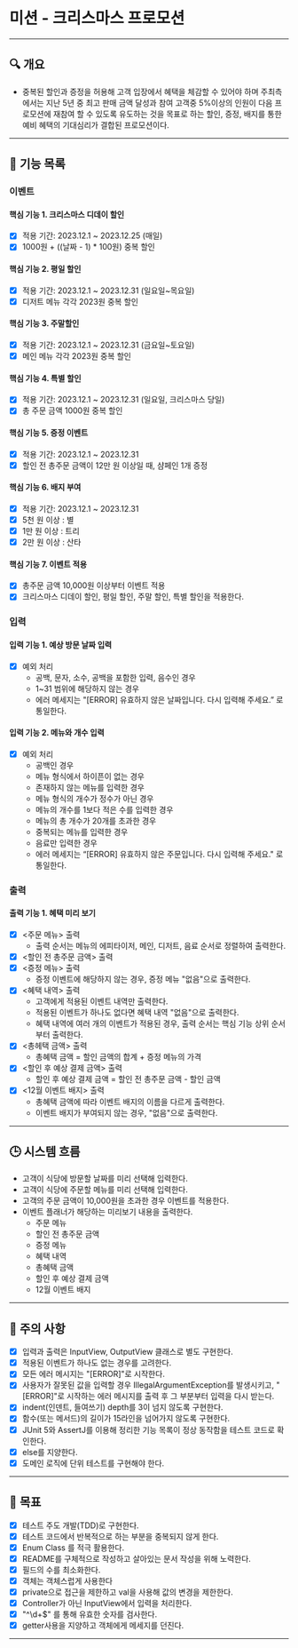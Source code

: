 # 미션 - 크리스마스 프로모션
<hr/>

## 🔍 개요
- 중복된 할인과 증정을 허용해 고객 입장에서 혜택을 체감할 수 있어야 하며 주최측에서는 지난 5년 중 
최고 판매 금액 달성과 참여 고객중 5%이상의 인원이 다음 프로모션에 재참여 할 수 있도록 유도하는 
것을 목표로 하는 할인, 증정, 배지를 통한 예비 혜택의 기대심리가 결합된 프로모션이다. 
<hr/>

## 📝 기능 목록

### 이벤트
#### 핵심 기능 1. 크리스마스 디데이 할인
- [x] 적용 기간: 2023.12.1 ~ 2023.12.25 (매일)
- [x] 1000원 + ((날짜 - 1) * 100원) 중복 할인
#### 핵심 기능 2. 평일 할인
- [x] 적용 기간: 2023.12.1 ~ 2023.12.31 (일요일~목요일)
- [x] 디저트 메뉴 각각 2023원 중복 할인
#### 핵심 기능 3. 주말할인
- [x] 적용 기간: 2023.12.1 ~ 2023.12.31 (금요일~토요일)
- [x] 메인 메뉴 각각 2023원 중복 할인
#### 핵심 기능 4. 특별 할인
- [x] 적용 기간: 2023.12.1 ~ 2023.12.31 (일요일, 크리스마스 당일)
- [x] 총 주문 금액 1000원 중복 할인
#### 핵심 기능 5. 증정 이벤트
- [x] 적용 기간: 2023.12.1 ~ 2023.12.31
- [x] 할인 전 총주문 금액이 12만 원 이상일 때, 샴페인 1개 증정
#### 핵심 기능 6. 배지 부여
- [x] 적용 기간: 2023.12.1 ~ 2023.12.31
- [x] 5천 원 이상 : 별
- [x] 1만 원 이상 : 트리
- [x] 2만 원 이상 : 산타
#### 핵심 기능 7. 이벤트 적용
- [x] 총주문 금액 10,000원 이상부터 이벤트 적용
- [x] 크리스마스 디데이 할인, 평일 할인, 주말 할인, 특별 할인을 적용한다.

### 입력
#### 입력 기능 1. 예상 방문 날짜 입력
- [x] 예외 처리 
  - 공백, 문자, 소수, 공백을 포함한 입력, 음수인 경우 
  - 1~31 범위에 해당하지 않는 경우
  - 에러 메세지는 "[ERROR] 유효하지 않은 날짜입니다. 다시 입력해 주세요.” 로 통일한다.
#### 입력 기능 2. 메뉴와 개수 입력
- [x] 예외 처리
  - 공백인 경우
  - 메뉴 형식에서 하이픈이 없는 경우
  - 존재하지 않는 메뉴를 입력한 경우
  - 메뉴 형식의 개수가 정수가 아닌 경우
  - 메뉴의 개수를 1보다 적은 수를 입력한 경우
  - 메뉴의 총 개수가 20개를 초과한 경우
  - 중복되는 메뉴를 입력한 경우
  - 음료만 입력한 경우
  - 에러 메세지는 “[ERROR] 유효하지 않은 주문입니다. 다시 입력해 주세요." 로 통일한다.

### 출력
#### 출력 기능 1. 혜택 미리 보기
- [x] <주문 메뉴> 출력
  - 출력 순서는 메뉴의 에피타이저, 메인, 디저트, 음료 순서로 정렬하여 출력한다.
- [x] <할인 전 총주문 금액> 출력
- [x] <증정 메뉴> 출력
  - 증정 이벤트에 해당하지 않는 경우, 증정 메뉴 "없음"으로 출력한다.
- [x] <혜택 내역> 출력
  - 고객에게 적용된 이벤트 내역만 출력한다.
  - 적용된 이벤트가 하나도 없다면 혜택 내역 "없음"으로 출력한다.
  - 혜택 내역에 여러 개의 이벤트가 적용된 경우, 출력 순서는 핵심 기능 상위 순서부터 출력한다.
- [x] <총헤택 금액> 출력
  - 총혜택 금액 = 할인 금액의 합계 + 증정 메뉴의 가격
- [x] <할인 후 예상 결제 금액> 출력
  - 할인 후 예상 결제 금액 = 할인 전 총주문 금액 - 할인 금액
- [x] <12월 이벤트 배지> 출력
  - 총혜택 금액에 따라 이벤트 배지의 이름을 다르게 출력한다.
  - 이벤트 배지가 부여되지 않는 경우, "없음"으로 출력한다.
<hr/>

## 🕒 시스템 흐름
- 고객이 식당에 방문할 날짜를 미리 선택해 입력한다. 
- 고객이 식당에 주문할 메뉴를 미리 선택해 입력한다.
- 고객의 주문 금액이 10,000원을 초과한 경우 이벤트를 적용한다.
- 이벤트 플래너가 해당하는 미리보기 내용을 출력한다.
  - 주문 메뉴
  - 할인 전 총주문 금액
  - 증정 메뉴
  - 혜택 내역
  - 총혜택 금액
  - 할인 후 예상 결제 금액
  - 12월 이벤트 배지 
<hr/>

## 🚨 주의 사항
- [x] 입력과 출력은 InputView, OutputView 클래스로 별도 구현한다.
- [x] 적용된 이벤트가 하나도 없는 경우를 고려한다.
- [x] 모든 에러 메시지는 "[ERROR]"로 시작한다.
- [x] 사용자가 잘못된 값을 입력할 경우 IllegalArgumentException를 발생시키고, 
"[ERROR]"로 시작하는 에러 메시지를 출력 후 그 부분부터 입력을 다시 받는다.
- [x] indent(인덴트, 들여쓰기) depth를 3이 넘지 않도록 구현한다.
- [x] 함수(또는 메서드)의 길이가 15라인을 넘어가지 않도록 구현한다.
- [x] JUnit 5와 AssertJ를 이용해 정리한 기능 목록이 정상 동작함을 테스트 코드로 확인한다.
- [x] else를 지양한다.
- [x] 도메인 로직에 단위 테스트를 구현해야 한다.
<hr/>

## 🏁 목표
- [x] 테스트 주도 개발(TDD)로 구현한다.
- [x] 테스트 코드에서 반복적으로 하는 부분을 중복되지 않게 한다.
- [x] Enum Class 를 적극 활용한다.
- [x] README를 구체적으로 작성하고 살아있는 문서 작성을 위해 노력한다.
- [x] 필드의 수를 최소화한다.
- [x] 객체는 객체스럽게 사용한다
- [x] private으로 접근을 제한하고 val을 사용해 값의 변경을 제한한다.
- [x] Controller가 아닌 InputView에서 입력을 처리한다.
- [x] "^\\d+$" 를 통해 유효한 숫자를 검사한다.
- [x] getter사용을 지양하고 객체에게 메세지를 던진다.
<hr/>